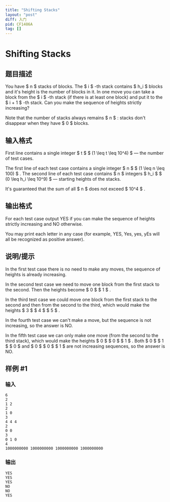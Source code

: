 ```yaml
---
title: "Shifting Stacks"
layout: "post"
diff: 入门
pid: CF1486A
tag: []
---
```


# Shifting Stacks

## 题目描述

You have $ n $ stacks of blocks. The $ i $ -th stack contains $ h_i $ blocks and it's height is the number of blocks in it. In one move you can take a block from the $ i $ -th stack (if there is at least one block) and put it to the $ i + 1 $ -th stack. Can you make the sequence of heights strictly increasing?

Note that the number of stacks always remains $ n $ : stacks don't disappear when they have $ 0 $ blocks.

## 输入格式

First line contains a single integer $ t $ $ (1 \leq t \leq 10^4) $ — the number of test cases.

The first line of each test case contains a single integer $ n $ $ (1 \leq n \leq 100) $ . The second line of each test case contains $ n $ integers $ h_i $ $ (0 \leq h_i \leq 10^9) $ — starting heights of the stacks.

It's guaranteed that the sum of all $ n $ does not exceed $ 10^4 $ .

## 输出格式

For each test case output YES if you can make the sequence of heights strictly increasing and NO otherwise.

You may print each letter in any case (for example, YES, Yes, yes, yEs will all be recognized as positive answer).

## 说明/提示

In the first test case there is no need to make any moves, the sequence of heights is already increasing.

In the second test case we need to move one block from the first stack to the second. Then the heights become $ 0 $ $ 1 $ .

In the third test case we could move one block from the first stack to the second and then from the second to the third, which would make the heights $ 3 $ $ 4 $ $ 5 $ .

In the fourth test case we can't make a move, but the sequence is not increasing, so the answer is NO.

In the fifth test case we can only make one move (from the second to the third stack), which would make the heights $ 0 $ $ 0 $ $ 1 $ . Both $ 0 $ $ 1 $ $ 0 $ and $ 0 $ $ 0 $ $ 1 $ are not increasing sequences, so the answer is NO.

## 样例 #1

### 输入

```
6
2
1 2
2
1 0
3
4 4 4
2
0 0
3
0 1 0
4
1000000000 1000000000 1000000000 1000000000
```

### 输出

```
YES
YES
YES
NO
NO
YES
```

